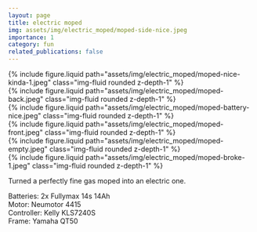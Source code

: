```yaml
---
layout: page
title: electric moped
img: assets/img/electric_moped/moped-side-nice.jpeg
importance: 1
category: fun
related_publications: false
---
```


<div class="row">
    <div class="col-sm mt-3 mt-md-0">
        {% include figure.liquid path="assets/img/electric_moped/moped-nice-kinda-1.jpeg" class="img-fluid rounded z-depth-1" %}
    </div>
    <div class="col-sm mt-3 mt-md-0">
        {% include figure.liquid path="assets/img/electric_moped/moped-back.jpeg" class="img-fluid rounded z-depth-1" %}
    </div>
    <div class="col-sm mt-3 mt-md-0">
        {% include figure.liquid path="assets/img/electric_moped/moped-battery-nice.jpeg" class="img-fluid rounded z-depth-1" %}
    </div>
</div>

<div class="row">
    <div class="col-sm mt-3 mt-md-0">
        {% include figure.liquid path="assets/img/electric_moped/moped-front.jpeg" class="img-fluid rounded z-depth-1" %}
    </div>
    <div class="col-sm mt-3 mt-md-0">
        {% include figure.liquid path="assets/img/electric_moped/moped-empty.jpeg" class="img-fluid rounded z-depth-1" %}
    </div>
    <div class="col-sm mt-3 mt-md-0">
        {% include figure.liquid path="assets/img/electric_moped/moped-broke-1.jpeg" class="img-fluid rounded z-depth-1" %}
    </div>
</div>

Turned a perfectly fine gas moped into an electric one.

Batteries: 2x Fullymax 14s 14Ah\
Motor: Neumotor 4415\
Controller: Kelly KLS7240S\
Frame: Yamaha QT50